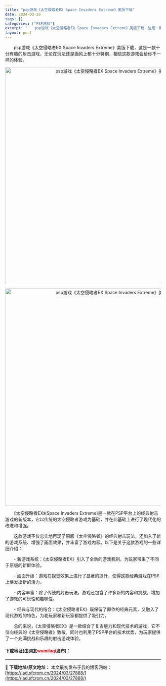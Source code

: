 ```yaml
---
title: "psp游戏《太空侵略者EX Space Invaders Extreme》美版下载"
date: 2024-03-26
tags: []
categories: ["PSP游戏"]
excerpt: "　　psp游戏《太空侵略者EX Space Invaders Extreme》美版下载，这是一款十分有趣的射击游戏，无论在玩法还是画风上都十分特别，相信这款游戏会给你不一样的体验。 　　《太空侵略者EX》(Space Invaders Extreme)是一款在PSP平台上的经典射击游戏的新版本，它以&hellip;"
layout: post
---
```


 <p>　　psp游戏《太空侵略者EX Space Invaders Extreme》美版下载，这是一款十分有趣的射击游戏，无论在玩法还是画风上都十分特别，相信这款游戏会给你不一样的体验。</p> <p align="center"><img align="" border="0" src="https://lad.sfcrom.cn/wp-content/uploads/2024/03/20240325_66020ccc4d679.webp" width="700" alt="psp游戏《太空侵略者EX Space Invaders Extreme》美版下载" /></p> <p align="center"><img align="" border="0" src="https://lad.sfcrom.cn/wp-content/uploads/2024/03/20240325_66020cccb81b8.webp" width="700" alt="psp游戏《太空侵略者EX Space Invaders Extreme》美版下载" /></p> <p>　　《太空侵略者EX》(Space Invaders Extreme)是一款在PSP平台上的经典射击游戏的新版本，它以传统的太空侵略者游戏为基础，并在此基础上进行了现代化的改进和增强。</p> <p>　　这款游戏不仅忠实地再现了原版《太空侵略者》的经典射击玩法，还加入了新的游戏系统、增强了画面效果，并丰富了游戏内容。以下是关于这款游戏的一些详细介绍：</p> <p>　　- 新游戏系统：《太空侵略者EX》引入了全新的游戏机制，为玩家带来了不同于原版的新鲜体验。</p> <p>　　- 画面升级：游戏在视觉效果上进行了显著的提升，使得这款经典游戏在PSP上焕发出新的活力。</p> <p>　　- 内容丰富：除了传统的射击玩法，游戏还包含了许多新的内容和挑战，增加了游戏的可玩性和趣味性。</p> <p>　　- 经典与现代的结合：《太空侵略者EX》既保留了原作的经典元素，又融入了现代游戏的特色，为老玩家和新玩家都提供了吸引力。</p> <p>　　总的来说，《太空侵略者EX》是一款结合了复古魅力和现代技术的游戏，它不仅向经典的《太空侵略者》致敬，同时也利用了PSP平台的技术优势，为玩家提供了一个充满挑战和乐趣的射击游戏体验。</p> <p><h4>下载地址(由网友<font color="red">wumilaqi</font>发布)：</h4></p> 

---
📖 **下载地址/原文地址：** 本文最初发布于我的博客网站：[https://lad.sfcrom.cn/2024/03/27888/](https://lad.sfcrom.cn/2024/03/27888/)
